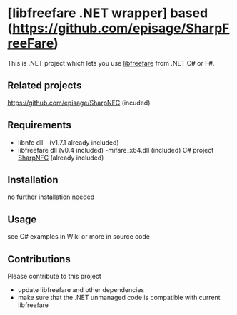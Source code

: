 [libfreefare .NET wrapper] based (https://github.com/episage/SharpFreeFare)
====================

This is .NET project which lets you use [libfreefare](https://github.com/nfc-tools/libfreefare) from .NET C# or F#.

Related projects
---------------------
https://github.com/episage/SharpNFC (incuded)

Requirements
---------------------

- libnfc dll - (v1.7.1 already included)
- libfreefare dll (v0.4 included)
-mifare_x64.dll (included)
 C# project [SharpNFC](https://github.com/episage/SharpNfc) (already included)

Installation
---------------------

no further installation needed 

Usage
---------------------

see C# examples in Wiki or more in source code

Contributions
---------------------

Please contribute to this project

- update libfreefare and other dependencies
- make sure that the .NET unmanaged code is compatible with current libfreefare
